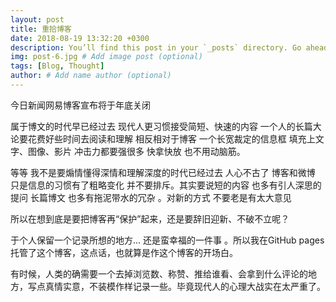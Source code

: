 ```yaml
---
layout: post
title: 重拾博客
date: 2018-08-19 13:32:20 +0300
description: You’ll find this post in your `_posts` directory. Go ahead and edit it and re-build the site to see your changes. # Add post description (optional)
img: post-6.jpg # Add image post (optional)
tags: [Blog, Thought]
author: # Add name author (optional)
---
```

今日新闻网易博客宣布将于年底关闭



属于博文的时代早已经过去  现代人更习惯接受简短、快速的内容 一个人的长篇大论要花费好些时间去阅读和理解  相反相对于博客 一个长宽裁定的信息框  填充上文字、图像、影片  冲击力都要强很多  快拿快放 也不用动脑筋。



等等 我不是要煽情懂得深情和理解深度的时代已经过去 人心不古了  博客和微博 只是信息的习惯有了粗略变化 并不要排斥。其实要说短的内容 也多有引人深思的提问 长篇博文 也多有拖泥带水的冗杂 。对新的方式 不要老是有太大意见 



所以在想到底是要把博客再“保护”起来，还是要辞旧迎新、不破不立呢？ 



于个人保留一个记录所想的地方... 还是蛮幸福的一件事 。所以我在GitHub pages托管了这个博客，这点话，也就算是作这个博客的开场白。



有时候，人类的确需要一个去掉浏览数、称赞、推给谁看、会拿到什么评论的地方，写点真情实意，不装模作样记录一些。毕竟现代人的心理大战实在太严重了。